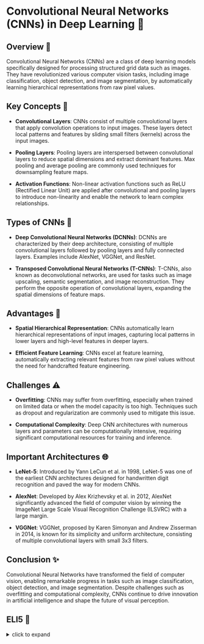 # Convolutional Neural Networks (CNNs) in Deep Learning 🌟

## Overview 🧠

Convolutional Neural Networks (CNNs) are a class of deep learning models specifically designed for processing structured grid data such as images. They have revolutionized various computer vision tasks, including image classification, object detection, and image segmentation, by automatically learning hierarchical representations from raw pixel values.

## Key Concepts 🔑

- **Convolutional Layers**: CNNs consist of multiple convolutional layers that apply convolution operations to input images. These layers detect local patterns and features by sliding small filters (kernels) across the input images.

- **Pooling Layers**: Pooling layers are interspersed between convolutional layers to reduce spatial dimensions and extract dominant features. Max pooling and average pooling are commonly used techniques for downsampling feature maps.

- **Activation Functions**: Non-linear activation functions such as ReLU (Rectified Linear Unit) are applied after convolutional and pooling layers to introduce non-linearity and enable the network to learn complex relationships.

## Types of CNNs 🚀

- **Deep Convolutional Neural Networks (DCNNs)**: DCNNs are characterized by their deep architecture, consisting of multiple convolutional layers followed by pooling layers and fully connected layers. Examples include AlexNet, VGGNet, and ResNet.

- **Transposed Convolutional Neural Networks (T-CNNs)**: T-CNNs, also known as deconvolutional networks, are used for tasks such as image upscaling, semantic segmentation, and image reconstruction. They perform the opposite operation of convolutional layers, expanding the spatial dimensions of feature maps.

## Advantages 🌈

- **Spatial Hierarchical Representation**: CNNs automatically learn hierarchical representations of input images, capturing local patterns in lower layers and high-level features in deeper layers.

- **Efficient Feature Learning**: CNNs excel at feature learning, automatically extracting relevant features from raw pixel values without the need for handcrafted feature engineering.

## Challenges ⚠️

- **Overfitting**: CNNs may suffer from overfitting, especially when trained on limited data or when the model capacity is too high. Techniques such as dropout and regularization are commonly used to mitigate this issue.

- **Computational Complexity**: Deep CNN architectures with numerous layers and parameters can be computationally intensive, requiring significant computational resources for training and inference.

## Important Architectures 🌐

- **LeNet-5**: Introduced by Yann LeCun et al. in 1998, LeNet-5 was one of the earliest CNN architectures designed for handwritten digit recognition and paved the way for modern CNNs.

- **AlexNet**: Developed by Alex Krizhevsky et al. in 2012, AlexNet significantly advanced the field of computer vision by winning the ImageNet Large Scale Visual Recognition Challenge (ILSVRC) with a large margin.

- **VGGNet**: VGGNet, proposed by Karen Simonyan and Andrew Zisserman in 2014, is known for its simplicity and uniform architecture, consisting of multiple convolutional layers with small 3x3 filters.

## Conclusion ✨

Convolutional Neural Networks have transformed the field of computer vision, enabling remarkable progress in tasks such as image classification, object detection, and image segmentation. Despite challenges such as overfitting and computational complexity, CNNs continue to drive innovation in artificial intelligence and shape the future of visual perception.

## ELI5 🧒

<details>
  <summary>click to expand</summary>
  
  ## Simple Understanding
  Imagine you're a detective solving a jigsaw puzzle. Each piece of the puzzle represents a different part of a picture, and your goal is to arrange them in the correct order to reveal the full image. Convolutional Neural Networks (CNNs) work in a similar way, breaking down images into smaller pieces, analyzing them to identify patterns, and gradually reconstructing the complete picture.

  ## Solving Puzzles with CNNs 🧩🔍

  1. **Piece by Piece**: CNNs start by analyzing tiny parts of the image, such as edges and corners, using special filters called convolutional layers. These filters slide across the image, capturing important features like the pieces of a puzzle.

  2. **Putting It Together**: As more layers are added, CNNs combine these features to identify larger patterns, like shapes and textures. Each layer builds on the previous one, gradually revealing more details of the complete picture.

  3. **Revealing the Truth**: After analyzing all the pieces, CNNs assemble them to reconstruct the original image. By learning from many examples, CNNs become skilled detectives, capable of recognizing objects, faces, and scenes with remarkable accuracy.

  ## The Power of CNNs 💪🎨

  1. **Pattern Recognition**: CNNs excel at recognizing patterns and features in images, making them invaluable for tasks like object detection and image classification.

  2. **Efficient Learning**: By automatically learning from examples, CNNs eliminate the need for manual feature engineering, saving time and effort in building intelligent systems.

  ## Test time 📄🖋
  
  Now, let's see if you got the concept right! Here are a few easy multiple-choice questions, pick the right answer:
  
  1. What is the primary advantage of Convolutional Neural Networks (CNNs) in image processing?
   - [ ] A. Identifying text in images.
   - [ ] B. Automatically learning hierarchical representations from raw pixel values.
   - [ ] C. Recognizing audio patterns in videos.

  <details>
    <summary>Click to reveal the correct answer and explanation</summary>

     > **Correct Answer:** B. Automatically learning hierarchical representations from raw pixel values.
     > 
     > **Explanation:** CNNs automatically learn hierarchical representations of images, capturing local patterns in lower layers and high-level features in deeper layers, without the need for manual feature engineering.
  </details>
  
  2. What role do convolutional layers play in Convolutional Neural Networks (CNNs)?
   - [ ] A. Identifying important features in images.
   - [ ] B. Downsampling images to reduce computational complexity.
   - [ ] C. Applying filters to capture local patterns in images.

  <details>
    <summary>Click to reveal the correct answer and explanation</summary>

     > **Correct Answer:** C. Applying filters to capture local patterns in images.
     > 
     > **Explanation:** Convolutional layers in CNNs apply filters to capture local patterns and features in images, enabling the network to learn from raw pixel values.
  </details>
  
  3. What is a common challenge faced by Convolutional Neural Networks (CNNs)?
   - [ ] A. Underfitting due to limited model capacity.
   - [ ] B. Difficulty in handling sequential data.
   - [ ] C. Overfitting, especially when trained on limited data.

  <details>
    <summary>Click to reveal the correct answer and explanation</summary>

     > **Correct Answer:** C. Overfitting, especially when trained on limited data.
     > 
     > **Explanation:** Overfitting is a common challenge in CNNs, particularly when trained on limited data or when the model capacity is too high, leading to poor generalization performance.
  </details>
